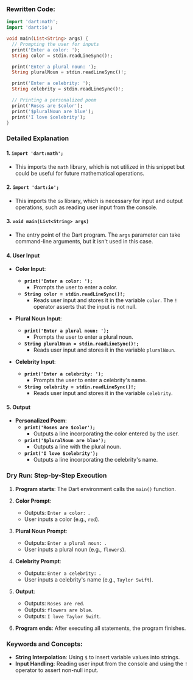 
### Rewritten Code:
```dart
import 'dart:math';
import 'dart:io';

void main(List<String> args) {
  // Prompting the user for inputs
  print('Enter a color: ');
  String color = stdin.readLineSync()!;

  print('Enter a plural noun: ');
  String pluralNoun = stdin.readLineSync()!;

  print('Enter a celebrity: ');
  String celebrity = stdin.readLineSync()!;

  // Printing a personalized poem
  print('Roses are $color');
  print('$pluralNoun are blue');
  print('I love $celebrity');
}
```

### Detailed Explanation

#### 1. `import 'dart:math';`
- This imports the `math` library, which is not utilized in this snippet but could be useful for future mathematical operations.

#### 2. `import 'dart:io';`
- This imports the `io` library, which is necessary for input and output operations, such as reading user input from the console.

#### 3. `void main(List<String> args)`
- The entry point of the Dart program. The `args` parameter can take command-line arguments, but it isn't used in this case.

#### 4. User Input
- **Color Input**:
  - **`print('Enter a color: ');`**
    - Prompts the user to enter a color.
  - **`String color = stdin.readLineSync()!;`**
    - Reads user input and stores it in the variable `color`. The `!` operator asserts that the input is not null.

- **Plural Noun Input**:
  - **`print('Enter a plural noun: ');`**
    - Prompts the user to enter a plural noun.
  - **`String pluralNoun = stdin.readLineSync()!;`**
    - Reads user input and stores it in the variable `pluralNoun`.

- **Celebrity Input**:
  - **`print('Enter a celebrity: ');`**
    - Prompts the user to enter a celebrity's name.
  - **`String celebrity = stdin.readLineSync()!;`**
    - Reads user input and stores it in the variable `celebrity`.

#### 5. Output
- **Personalized Poem**:
  - **`print('Roses are $color');`**
    - Outputs a line incorporating the color entered by the user.
  - **`print('$pluralNoun are blue');`**
    - Outputs a line with the plural noun.
  - **`print('I love $celebrity');`**
    - Outputs a line incorporating the celebrity's name.

### Dry Run: Step-by-Step Execution

1. **Program starts**: The Dart environment calls the `main()` function.

2. **Color Prompt**:
   - Outputs: `Enter a color: `.
   - User inputs a color (e.g., `red`).

3. **Plural Noun Prompt**:
   - Outputs: `Enter a plural noun: `.
   - User inputs a plural noun (e.g., `flowers`).

4. **Celebrity Prompt**:
   - Outputs: `Enter a celebrity: `.
   - User inputs a celebrity's name (e.g., `Taylor Swift`).

5. **Output**:
   - Outputs: `Roses are red`.
   - Outputs: `flowers are blue`.
   - Outputs: `I love Taylor Swift`.

6. **Program ends**: After executing all statements, the program finishes.

### Keywords and Concepts:
- **String Interpolation**: Using `$` to insert variable values into strings.
- **Input Handling**: Reading user input from the console and using the `!` operator to assert non-null input.
